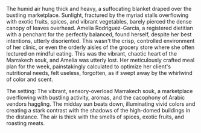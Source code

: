 The humid air hung thick and heavy, a suffocating blanket draped over the bustling marketplace.  Sunlight, fractured by the myriad stalls overflowing with exotic fruits, spices, and vibrant vegetables, barely pierced the dense canopy of leaves overhead.  Amelia Rodriguez-Garcia, a registered dietitian with a penchant for the perfectly balanced, found herself, despite her best intentions, utterly disoriented.  This wasn't the crisp, controlled environment of her clinic, or even the orderly aisles of the grocery store where she often lectured on mindful eating.  This was the vibrant, chaotic heart of the Marrakech souk, and Amelia was utterly lost.  Her meticulously crafted meal plan for the week, painstakingly calculated to optimize her client's nutritional needs, felt useless, forgotten, as if swept away by the whirlwind of color and scent.


The setting: The vibrant, sensory-overload Marrakech souk, a marketplace overflowing with bustling activity, aromas, and the cacophony of Arabic vendors haggling.  The midday sun beats down, illuminating vivid colors and creating a stark contrast with the shadows of the high-domed buildings in the distance.  The air is thick with the smells of spices, exotic fruits, and roasting meats.
